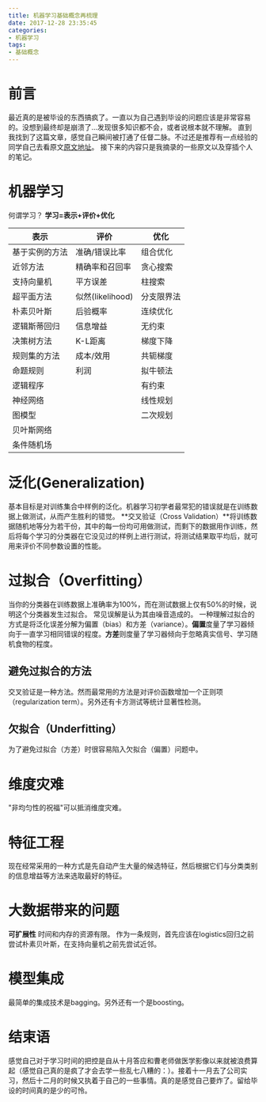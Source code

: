 ```yaml
---
title: 机器学习基础概念再梳理
date: 2017-12-28 23:35:45
categories:
- 机器学习
tags:
- 基础概念
---
```

# 前言
最近真的是被毕设的东西搞疯了。一直以为自己遇到毕设的问题应该是非常容易的。没想到最终却是崩溃了...发现很多知识都不会，或者说根本就不理解。
直到我找到了这篇文章，感觉自己瞬间被打通了任督二脉。不过还是推荐有一点经验的同学自己去看原文[原文地址](http://www.360doc.com/content/13/1020/18/7673502_322833764.shtml)。
接下来的内容只是我摘录的一些原文以及穿插个人的笔记。

<!-- more -->
# 机器学习
何谓学习？
**学习=表示+评价+优化**

| 表示      | 评价             | 优化    |
| ------- | -------------- | ----- |
| 基于实例的方法 | 准确/错误比率        | 组合优化  |
| 近邻方法    | 精确率和召回率        | 贪心搜索  |
| 支持向量机   | 平方误差           | 柱搜索   |
| 超平面方法   | 似然(likelihood) | 分支限界法 |
| 朴素贝叶斯   | 后验概率           | 连续优化  |
| 逻辑斯蒂回归  | 信息增益           | 无约束   |
| 决策树方法   | K-L距离          | 梯度下降  |
| 规则集的方法  | 成本/效用          | 共轭梯度  |
| 命题规则    | 利润             | 拟牛顿法  |
| 逻辑程序    |                | 有约束   |
| 神经网络    |                | 线性规划  |
| 图模型     |                | 二次规划  |
| 贝叶斯网络   |                |       |
| 条件随机场   |                |       |

# 泛化(Generalization)
基本目标是对训练集合中样例的泛化。机器学习初学者最常犯的错误就是在训练数据上做测试，从而产生胜利的错觉。
**交叉验证（Cross Validation）**将训练数据随机地等分为若干份，其中的每一份均可用做测试，而剩下的数据用作训练，然后将每个学习的分类器在它没见过的样例上进行测试，将测试结果取平均后，就可用来评价不同参数设置的性能。

# 过拟合（Overfitting）
当你的分类器在训练数据上准确率为100%，而在测试数据上仅有50%的时候，说明这个分类器发生过拟合。
常见误解是认为其由噪音造成的。
一种理解过拟合的方式是将泛化误差分解为偏置（bias）和方差（variance）。**偏置**度量了学习器倾向于一直学习相同错误的程度。**方差**则度量了学习器倾向于忽略真实信号、学习随机食物的程度。
## 避免过拟合的方法
交叉验证是一种方法。然而最常用的方法是对评价函数增加一个正则项（regularization term）。另外还有卡方测试等统计显著性检测。
## 欠拟合（Underfitting）
为了避免过拟合（方差）时很容易陷入欠拟合（偏置）问题中。

# 维度灾难
"非均匀性的祝福"可以抵消维度灾难。

# 特征工程
现在经常采用的一种方式是先自动产生大量的候选特征，然后根据它们与分类类别的信息增益等方法来选取最好的特征。

# 大数据带来的问题
**可扩展性**
时间和内存的资源有限。
作为一条规则，首先应该在logistics回归之前尝试朴素贝叶斯，在支持向量机之前先尝试近邻。

# 模型集成
最简单的集成技术是bagging。另外还有一个是boosting。

# 结束语
感觉自己对于学习时间的把控是自从十月答应和曹老师做医学影像以来就被浪费算起（感觉自己真的是疯了才会去学一些乱七八糟的：）。接着十一月去了公司实习，然后十二月的时候又执着于自己的一些事情。真的是感觉自己要炸了。留给毕设的时间真的是少的可怜。